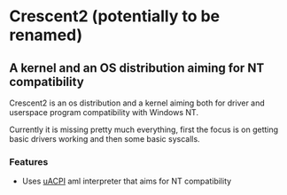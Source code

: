 # Crescent2 (potentially to be renamed)
## A kernel and an OS distribution aiming for NT compatibility
Crescent2 is an os distribution and a kernel aiming both for
driver and userspace program compatibility with Windows NT.

Currently it is missing pretty much everything, first the focus is on getting basic drivers
working and then some basic syscalls.

### Features
- Uses [uACPI](https://github.com/uACPI/uACPI) aml interpreter that aims for NT compatibility
